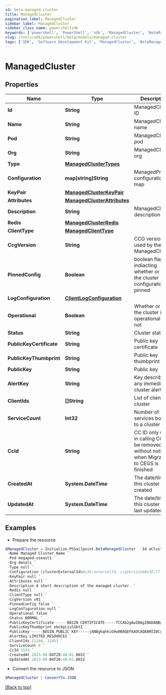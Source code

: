 ```yaml
---
id: beta-managed-cluster
title: ManagedCluster
pagination_label: ManagedCluster
sidebar_label: ManagedCluster
sidebar_class_name: powershellsdk
keywords: ['powershell', 'PowerShell', 'sdk', 'ManagedCluster', 'BetaManagedCluster'] 
slug: /tools/sdk/powershell/beta/models/managed-cluster
tags: ['SDK', 'Software Development Kit', 'ManagedCluster', 'BetaManagedCluster']
---
```



# ManagedCluster

## Properties

Name | Type | Description | Notes
------------ | ------------- | ------------- | -------------
**Id** | **String** | ManagedCluster ID | [required]
**Name** | **String** | ManagedCluster name | [optional] 
**Pod** | **String** | ManagedCluster pod | [optional] 
**Org** | **String** | ManagedCluster org | [optional] 
**Type** | [**ManagedClusterTypes**](managed-cluster-types) |  | [optional] 
**Configuration** | **map[string]String** | ManagedProcess configuration map | [optional] 
**KeyPair** | [**ManagedClusterKeyPair**](managed-cluster-key-pair) |  | [optional] 
**Attributes** | [**ManagedClusterAttributes**](managed-cluster-attributes) |  | [optional] 
**Description** | **String** | ManagedCluster description | [optional] 
**Redis** | [**ManagedClusterRedis**](managed-cluster-redis) |  | [optional] 
**ClientType** | [**ManagedClientType**](managed-client-type) |  | [required]
**CcgVersion** | **String** | CCG version used by the ManagedCluster | [required]
**PinnedConfig** | **Boolean** | boolean flag indiacting whether or not the cluster configuration is pinned | [optional] [default to $false]
**LogConfiguration** | [**ClientLogConfiguration**](client-log-configuration) |  | [optional] 
**Operational** | **Boolean** | Whether or not the cluster is operational or not | [optional] [default to $false]
**Status** | **String** | Cluster status | [optional] 
**PublicKeyCertificate** | **String** | Public key certificate | [optional] 
**PublicKeyThumbprint** | **String** | Public key thumbprint | [optional] 
**PublicKey** | **String** | Public key | [optional] 
**AlertKey** | **String** | Key describing any immediate cluster alerts | [optional] 
**ClientIds** | **[]String** | List of clients in a cluster | [optional] 
**ServiceCount** | **Int32** | Number of services bound to a cluster | [optional] [default to 0]
**CcId** | **String** | CC ID only used in calling CC, will be removed without notice when Migration to CEGS is finished | [optional] [default to "0"]
**CreatedAt** | **System.DateTime** | The date/time this cluster was created | [optional] 
**UpdatedAt** | **System.DateTime** | The date/time this cluster was last updated | [optional] 

## Examples

- Prepare the resource
```powershell
$ManagedCluster = Initialize-PSSailpoint.BetaManagedCluster  -Id aClusterId `
 -Name Managed Cluster Name `
 -Pod megapod-useast1 `
 -Org denali `
 -Type null `
 -Configuration {clusterExternalId&#x3D;externalId, ccgVersion&#x3D;77.0.0} `
 -KeyPair null `
 -Attributes null `
 -Description A short description of the managed cluster. `
 -Redis null `
 -ClientType null `
 -CcgVersion v01 `
 -PinnedConfig false `
 -LogConfiguration null `
 -Operational false `
 -Status NORMAL `
 -PublicKeyCertificate -----BEGIN CERTIFICATE-----TCCAb2gAwIBAgIBADANBgkqhkiG9w0BAQsFADAuMQ0wCwYDVQQD-----END CERTIFICATE----- `
 -PublicKeyThumbprint obc6pLiulGbtZ `
 -PublicKey -----BEGIN PUBLIC KEY-----jANBgkqhkiG9w0BAQEFAAOCAQ8AMIIBCgKCAQEA3WgnsxP52MDgBTfHR+5n4-----END PUBLIC KEY----- `
 -AlertKey LIMITED_RESOURCES `
 -ClientIds [1244, 1245] `
 -ServiceCount 6 `
 -CcId 1533 `
 -CreatedAt 2023-08-04T20:48:01.865Z `
 -UpdatedAt 2023-08-04T20:48:01.865Z
```

- Convert the resource to JSON
```powershell
$ManagedCluster | ConvertTo-JSON
```


[[Back to top]](#) 


